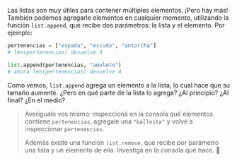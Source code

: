 Las listas son muy útiles para contener múltiples elementos. ¡Pero hay más! También podemos agregarle elementos en cualquier momento, utilizando la función `list.append`, que recibe dos parámetros: la lista y el elemento. Por ejemplo:

```python
pertenencias = ["espada", "escudo", "antorcha"]
# len(pertenencias) devuelve 3

list.append(pertenencias, "amuleto")
# ahora len(pertenencias) devuelve 4
```

Como vemos, `list.append` agrega un elemento a la lista, lo cual hace que su tamaño aumente. ¿Pero en qué parte de la lista lo agrega? ¿Al principio? ¿Al final? ¿En el medio?

> Averigualo vos mismo: inspeccioná en la consola qué elementos contiene `pertenencias`, agregale una `"ballesta"` y volvé a inspeccionar `pertenencias`.
>
> Además existe una función `list.remove`, que recibe por parámetro una lista y un elemento de ella. Investigá en la consola qué hace. :eyes:

